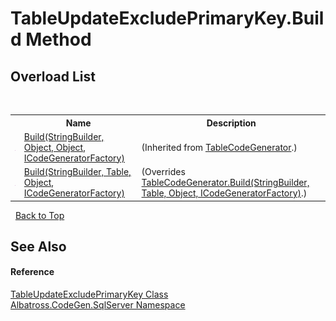 # TableUpdateExcludePrimaryKey.Build Method 
 


## Overload List
&nbsp;<table><tr><th></th><th>Name</th><th>Description</th></tr><tr><td>![Public method](media/pubmethod.gif "Public method")</td><td><a href="1FC496CF.md">Build(StringBuilder, Object, Object, ICodeGeneratorFactory)</a></td><td> (Inherited from <a href="2C3F99FB.md">TableCodeGenerator</a>.)</td></tr><tr><td>![Public method](media/pubmethod.gif "Public method")</td><td><a href="4631E15A.md">Build(StringBuilder, Table, Object, ICodeGeneratorFactory)</a></td><td> (Overrides <a href="1EA3E9C8.md">TableCodeGenerator.Build(StringBuilder, Table, Object, ICodeGeneratorFactory)</a>.)</td></tr></table>&nbsp;
<a href="#tableupdateexcludeprimarykey.build-method">Back to Top</a>

## See Also


#### Reference
<a href="5614C429.md">TableUpdateExcludePrimaryKey Class</a><br /><a href="9727DDEC.md">Albatross.CodeGen.SqlServer Namespace</a><br />